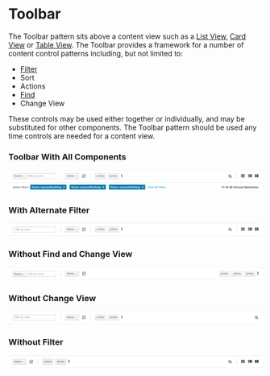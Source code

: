 # Toolbar

The Toolbar pattern sits above a content view such as a [List View](https://www.patternfly.org/pattern-library/content-views/list-view/#/api), [Card View](https://www.patternfly.org/pattern-library/content-views/card-view/#/api) or [Table View](https://www.patternfly.org/pattern-library/content-views/table-view/#/api). The Toolbar provides a framework for a number of content control patterns including, but not limited to:
- [Filter](http://www.patternfly.org/pattern-library/forms-and-controls/find/)
- Sort
- Actions
- [Find](https://www.patternfly.org/pattern-library/forms-and-controls/find/#_)
- Change View

These controls may be used either together or individually, and may be substituted for other components. The Toolbar pattern should be used any time controls are needed for a content view.


### Toolbar With All Components

![Toolbar with several active filters](img/toolbar-example.png)

### With Alternate Filter

![Toolbar pattern with callouts](img/toolbar-example2.png)

### Without Find and Change View

![Toolbar pattern with callouts](img/toolbar-example3.png)

### Without Change View

![Toolbar pattern with callouts](img/toolbar-example4.png)

### Without Filter

![Toolbar pattern with callouts](img/toolbar-example5.png)
